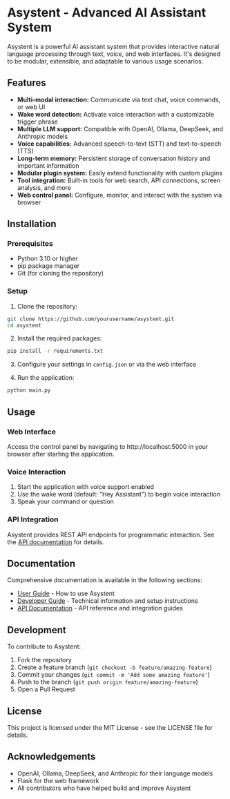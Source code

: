 # Asystent - Advanced AI Assistant System

Asystent is a powerful AI assistant system that provides interactive natural language processing through text, voice, and web interfaces. It's designed to be modular, extensible, and adaptable to various usage scenarios.

## Features

- **Multi-modal interaction:** Communicate via text chat, voice commands, or web UI
- **Wake word detection:** Activate voice interaction with a customizable trigger phrase
- **Multiple LLM support:** Compatible with OpenAI, Ollama, DeepSeek, and Anthropic models
- **Voice capabilities:** Advanced speech-to-text (STT) and text-to-speech (TTS)
- **Long-term memory:** Persistent storage of conversation history and important information
- **Modular plugin system:** Easily extend functionality with custom plugins
- **Tool integration:** Built-in tools for web search, API connections, screen analysis, and more
- **Web control panel:** Configure, monitor, and interact with the system via browser

## Installation

### Prerequisites

- Python 3.10 or higher
- pip package manager
- Git (for cloning the repository)

### Setup

1. Clone the repository:
```bash
git clone https://github.com/yourusername/asystent.git
cd asystent
```

2. Install the required packages:
```bash
pip install -r requirements.txt
```

3. Configure your settings in `config.json` or via the web interface

4. Run the application:
```bash
python main.py
```

## Usage

### Web Interface

Access the control panel by navigating to http://localhost:5000 in your browser after starting the application.

### Voice Interaction

1. Start the application with voice support enabled
2. Use the wake word (default: "Hey Assistant") to begin voice interaction
3. Speak your command or question

### API Integration

Asystent provides REST API endpoints for programmatic interaction. See the [API documentation](docs/api/README.md) for details.

## Documentation

Comprehensive documentation is available in the following sections:

- [User Guide](docs/user-guide/README.md) - How to use Asystent
- [Developer Guide](docs/developer/README.md) - Technical information and setup instructions
- [API Documentation](docs/api/README.md) - API reference and integration guides

## Development

To contribute to Asystent:

1. Fork the repository
2. Create a feature branch (`git checkout -b feature/amazing-feature`)
3. Commit your changes (`git commit -m 'Add some amazing feature'`)
4. Push to the branch (`git push origin feature/amazing-feature`)
5. Open a Pull Request

## License

This project is licensed under the MIT License - see the LICENSE file for details.

## Acknowledgements

- OpenAI, Ollama, DeepSeek, and Anthropic for their language models
- Flask for the web framework
- All contributors who have helped build and improve Asystent
